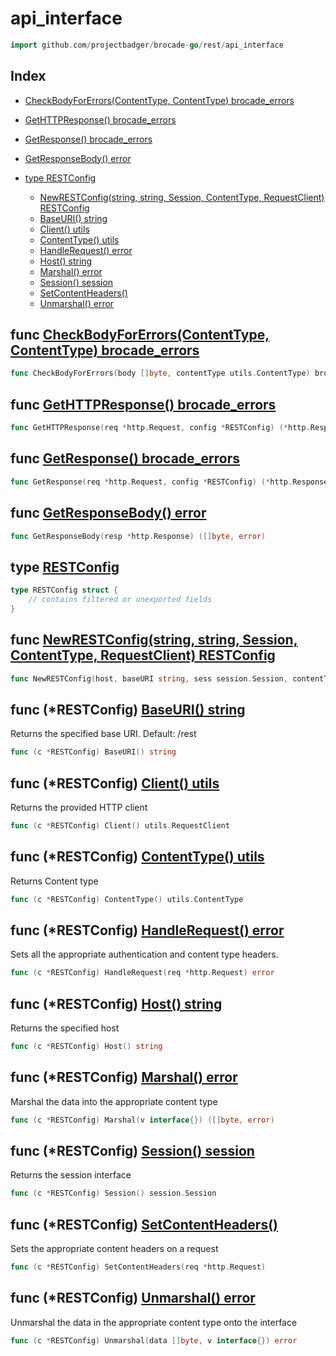 
# api_interface

```go
import github.com/projectbadger/brocade-go/rest/api_interface
```

## Index

- [CheckBodyForErrors(ContentType, ContentType) brocade_errors](#func-checkbodyforerrorscontenttype-contenttype-brocade_errors)
- [GetHTTPResponse() brocade_errors](#func-gethttpresponse-brocade_errors)
- [GetResponse() brocade_errors](#func-getresponse-brocade_errors)
- [GetResponseBody() error](#func-getresponsebody-error)

- [type RESTConfig](#type-restconfig)
  - [NewRESTConfig(string, string, Session, ContentType, RequestClient) RESTConfig](#func-newrestconfigstring-string-session-contenttype-requestclient-restconfig)
  - [BaseURI() string](#func-restconfig-baseuri-string)
  - [Client() utils](#func-restconfig-client-utils)
  - [ContentType() utils](#func-restconfig-contenttype-utils)
  - [HandleRequest() error](#func-restconfig-handlerequest-error)
  - [Host() string](#func-restconfig-host-string)
  - [Marshal() error](#func-restconfig-marshal-error)
  - [Session() session](#func-restconfig-session-session)
  - [SetContentHeaders()](#func-restconfig-setcontentheaders)
  - [Unmarshal() error](#func-restconfig-unmarshal-error)

## func [CheckBodyForErrors(ContentType, ContentType) brocade_errors](<handling.go#L48>)

```go
func CheckBodyForErrors(body []byte, contentType utils.ContentType) brocade_errors.BrocadeErr
```
## func [GetHTTPResponse() brocade_errors](<handling.go#L12>)

```go
func GetHTTPResponse(req *http.Request, config *RESTConfig) (*http.Response, brocade_errors.BrocadeErr)
```
## func [GetResponse() brocade_errors](<handling.go#L26>)

```go
func GetResponse(req *http.Request, config *RESTConfig) (*http.Response, []byte, brocade_errors.BrocadeErr)
```
## func [GetResponseBody() error](<handling.go#L74>)

```go
func GetResponseBody(resp *http.Response) ([]byte, error)
```


## type [RESTConfig](<api_interface.go#L10>)
```go
type RESTConfig struct {
	// contains filtered or unexported fields
}
```

## func [NewRESTConfig(string, string, Session, ContentType, RequestClient) RESTConfig](<api_interface.go#L18>)

```go
func NewRESTConfig(host, baseURI string, sess session.Session, contentType utils.ContentType, client utils.RequestClient) *RESTConfig
```

## func (*RESTConfig) [BaseURI() string](<api_interface.go#L35>)

Returns the specified base URI.
Default: /rest


```go
func (c *RESTConfig) BaseURI() string
```
## func (*RESTConfig) [Client() utils](<api_interface.go#L55>)

Returns the provided HTTP client


```go
func (c *RESTConfig) Client() utils.RequestClient
```
## func (*RESTConfig) [ContentType() utils](<api_interface.go#L45>)

Returns Content type


```go
func (c *RESTConfig) ContentType() utils.ContentType
```
## func (*RESTConfig) [HandleRequest() error](<api_interface.go#L61>)

Sets all the appropriate authentication and content type
headers.


```go
func (c *RESTConfig) HandleRequest(req *http.Request) error
```
## func (*RESTConfig) [Host() string](<api_interface.go#L29>)

Returns the specified host


```go
func (c *RESTConfig) Host() string
```
## func (*RESTConfig) [Marshal() error](<api_interface.go#L68>)

Marshal the data into the appropriate content type


```go
func (c *RESTConfig) Marshal(v interface{}) ([]byte, error)
```
## func (*RESTConfig) [Session() session](<api_interface.go#L40>)

Returns the session interface


```go
func (c *RESTConfig) Session() session.Session
```
## func (*RESTConfig) [SetContentHeaders()](<api_interface.go#L50>)

Sets the appropriate content headers on a request


```go
func (c *RESTConfig) SetContentHeaders(req *http.Request)
```
## func (*RESTConfig) [Unmarshal() error](<api_interface.go#L74>)

Unmarshal the data in the appropriate content type onto
the interface


```go
func (c *RESTConfig) Unmarshal(data []byte, v interface{}) error
```


